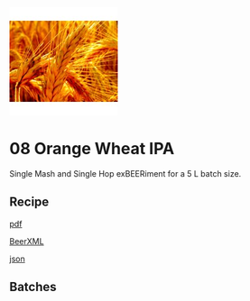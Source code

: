 ![logo](./08_Orange_Wheat_IPA.jpeg)

# 08 Orange Wheat IPA

Single Mash and Single Hop exBEERiment for a 5 L batch size.

## Recipe

[pdf](./08_Orange_Wheat_IPA.pdf)

[BeerXML](./08_Orange_Wheat_IPA.xml)

[json](./08_Orange_Wheat_IPA.json)

## Batches
